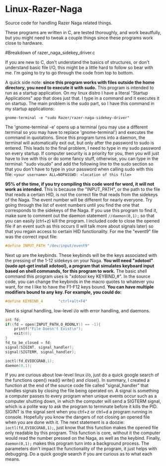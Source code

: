 # Linux-Razer-Naga
Source code for handling Razer Naga related things. 

These programs are written in C, are tested thoroughly, and work beautfully, but you might need to tweak a couple things since these programs work close to hardware.



#Breakdown of razer_naga_sidekey_driver.c 

If you are new to C, don't understand the basics of structures, or don't understand basic file I/O, this might be a little hard to follow so bear with me. I'm going to try to go through the code from top to bottom.

A quick side note: **since this program works with files outside the home directory, you need to execute it with sudo.** This program is intended to run as a startup application. On my linux distro I have a literal "Startup Applications" app that does just that. I type in a command and it executes it on startup. The main problem is the sudo part, so I have this command in my startup applications: 
```
gnome-terminal -e "sudo Razer/razer-naga-sidekey-driver"
```
The 'gnome-terminal -e' opens up a terminal (you may use a different terminal so you may have to replace 'gnome-terminal') and executes the command in quotations. Since this program turns into a daemon, the terminal will automatically exit out, but only after the password to sudo is entered. This leads to the final problem, I need to type in my sudo password on every startup. If computer security is a priority for you, then you will just have to live with this or do some fancy stuff, otherwise, you can type in the terminal: "sudo visudo" and add the following line to the sudo section so that you don't have to type in your password when calling sudo with this file: ``` <your username> ALL=NOPASSWD: <location of this file> ```

**95% of the time, if you try compiling this code word for word, it will not work as intended**. This is because the "INPUT_PATH", or the path to the file that reads a certain HID, is not the correct file that reads from the sidekeys of the Naga. The event number will be different for nearly everyone. Try going through the list of event numbers until you find the one that corresponds to the sidekeys of the Naga. If you use this program to find it, make sure to comment out the daemon statement ```//daemon(0,1);``` so that you can easily (ctrl+z) kill the program. I included code to close the opened file if an event such as this occurs (I will talk more about signals later) so that you regain access to certain HID functionality. For me the "event9" file was the correct input file: 
```c
#define INPUT_PATH "/dev/input/event9"
```

Next up are the keybinds. These keybinds will be the keys associated with the pressing of the 1-12 sidekeys on your Naga. **You will need "xdotool" (sudo apt-get install xdotool), a program that simulates keyboard input based on shell commands, for this program to work.** The basic shell command this program uses is "xdotool key KEYBIND_#". In the source code, you can change the keybinds in the macro quotes to whatever you want, for me I like to have the F1-F12 keys bound. **You can have multiple modifiers bound to any key. For example, you could do:**
```c
#define KEYBIND_4       "ctrl+alt+F4"
```

Next is signal handling, low-level i/o with error handling, and daemons.
```c
int fd;
if((fd = open(INPUT_PATH,O_RDONLY)) == -1){
    printf("File Doesn't Exist\n");
    exit(0);
}
fd_to_be_closed = fd;
signal(SIGINT, signal_handler);
signal(SIGTERM, signal_handler);

ioctl(fd,EVIOCGRAB,1);
daemon(0,1);
```
If you are curious about low-level linux i/o, just do a quick google search of the functions open() read() write() and close(). In summary, I created a function at the end of the source code file called "signal_handler" that handles signals by closing the file being operated on. A signal is something a computer passes to every program when unique events occur such as a computer shutting down, in which the computer will send a SIGTERM signal, which is a polite way to ask the program to terminate before it kills the PID. SIGINT is the signal sent when you ctrl+z or ctrl+d a program running in console. Hopefully you know the dangers of not closing an opened file when you are done with it. The next statement is a doozie: ```ioctl(fd,EVIOCGRAB,1);```, just know that this function makes the opened file only readable by this program. This function is core, without it the computer would read the number pressed on the Naga, as well as the keybind. Finally, ```daemon(0,1);``` makes this program turn into a background process. The parameters don't impact the functionality of the program, it just helps with debugging. Do a quick google search if you are curious as to what each means.


